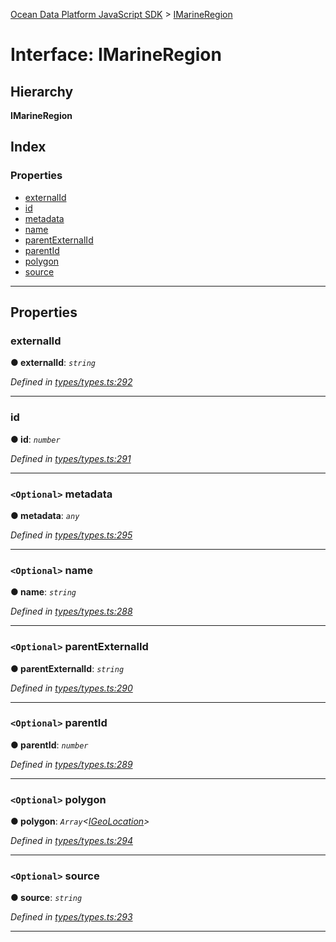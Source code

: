 [Ocean Data Platform JavaScript SDK](../README.md) > [IMarineRegion](../interfaces/imarineregion.md)

# Interface: IMarineRegion

## Hierarchy

**IMarineRegion**

## Index

### Properties

* [externalId](imarineregion.md#externalid)
* [id](imarineregion.md#id)
* [metadata](imarineregion.md#metadata)
* [name](imarineregion.md#name)
* [parentExternalId](imarineregion.md#parentexternalid)
* [parentId](imarineregion.md#parentid)
* [polygon](imarineregion.md#polygon)
* [source](imarineregion.md#source)

---

## Properties

<a id="externalid"></a>

###  externalId

**● externalId**: *`string`*

*Defined in [types/types.ts:292](https://github.com/C4IROcean/ODP-sdk-js/blob/cee227f/source/types/types.ts#L292)*

___
<a id="id"></a>

###  id

**● id**: *`number`*

*Defined in [types/types.ts:291](https://github.com/C4IROcean/ODP-sdk-js/blob/cee227f/source/types/types.ts#L291)*

___
<a id="metadata"></a>

### `<Optional>` metadata

**● metadata**: *`any`*

*Defined in [types/types.ts:295](https://github.com/C4IROcean/ODP-sdk-js/blob/cee227f/source/types/types.ts#L295)*

___
<a id="name"></a>

### `<Optional>` name

**● name**: *`string`*

*Defined in [types/types.ts:288](https://github.com/C4IROcean/ODP-sdk-js/blob/cee227f/source/types/types.ts#L288)*

___
<a id="parentexternalid"></a>

### `<Optional>` parentExternalId

**● parentExternalId**: *`string`*

*Defined in [types/types.ts:290](https://github.com/C4IROcean/ODP-sdk-js/blob/cee227f/source/types/types.ts#L290)*

___
<a id="parentid"></a>

### `<Optional>` parentId

**● parentId**: *`number`*

*Defined in [types/types.ts:289](https://github.com/C4IROcean/ODP-sdk-js/blob/cee227f/source/types/types.ts#L289)*

___
<a id="polygon"></a>

### `<Optional>` polygon

**● polygon**: *`Array`<[IGeoLocation](igeolocation.md)>*

*Defined in [types/types.ts:294](https://github.com/C4IROcean/ODP-sdk-js/blob/cee227f/source/types/types.ts#L294)*

___
<a id="source"></a>

### `<Optional>` source

**● source**: *`string`*

*Defined in [types/types.ts:293](https://github.com/C4IROcean/ODP-sdk-js/blob/cee227f/source/types/types.ts#L293)*

___

